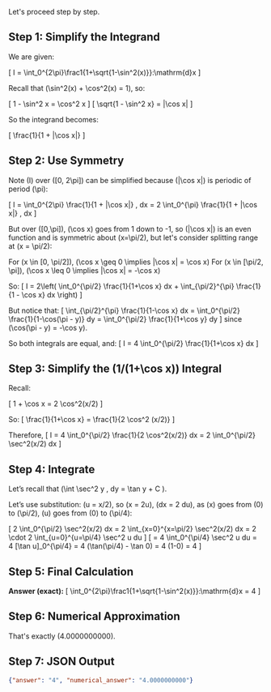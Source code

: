 Let's proceed step by step.

## Step 1: Simplify the Integrand

We are given:

\[
I = \int_0^{2\pi}\frac1{1+\sqrt{1-\sin^2(x)}}\:\mathrm{d}x
\]

Recall that \(\sin^2(x) + \cos^2(x) = 1\), so:

\[
1 - \sin^2 x = \cos^2 x
\]
\[
\sqrt{1 - \sin^2 x} = |\cos x|
\]

So the integrand becomes:

\[
\frac{1}{1 + |\cos x|}
\]

## Step 2: Use Symmetry

Note \(I\) over \([0, 2\pi]\) can be simplified because \(|\cos x|\) is periodic of period \(\pi\):

\[
I = \int_0^{2\pi} \frac{1}{1 + |\cos x|} \, dx = 2 \int_0^{\pi} \frac{1}{1 + |\cos x|} \, dx
\]

But over \([0,\pi]\), \(\cos x\) goes from 1 down to -1, so \(|\cos x|\) is an even function and is symmetric about \(x=\pi/2\), but let's consider splitting range at \(x = \pi/2\):

For \(x \in [0, \pi/2]\), \(\cos x \geq 0 \implies |\cos x| = \cos x\)
For \(x \in [\pi/2, \pi]\), \(\cos x \leq 0 \implies |\cos x| = -\cos x\)

So:
\[
I = 2\left( \int_0^{\pi/2} \frac{1}{1+\cos x} dx + \int_{\pi/2}^{\pi} \frac{1}{1 - \cos x} dx \right)
\]

But notice that:
\[
\int_{\pi/2}^{\pi} \frac{1}{1-\cos x} dx = \int_0^{\pi/2} \frac{1}{1-\cos(\pi - y)} dy = \int_0^{\pi/2} \frac{1}{1+\cos y} dy
\]
since \(\cos(\pi - y) = -\cos y\).

So both integrals are equal, and:
\[
I = 4 \int_0^{\pi/2} \frac{1}{1+\cos x} dx
\]

## Step 3: Simplify the \(1/(1+\cos x)\) Integral

Recall:

\[
1 + \cos x = 2 \cos^2(x/2)
\]

So:
\[
\frac{1}{1+\cos x} = \frac{1}{2 \cos^2 (x/2)}
\]

Therefore,
\[
I = 4 \int_0^{\pi/2} \frac{1}{2 \cos^2(x/2)} dx = 2 \int_0^{\pi/2} \sec^2(x/2) dx
\]

## Step 4: Integrate

Let’s recall that \(\int \sec^2 y \, dy = \tan y + C \).

Let’s use substitution: \(u = x/2\), so \(x = 2u\), \(dx = 2 du\), as \(x\) goes from \(0\) to \(\pi/2\), \(u\) goes from \(0\) to \(\pi/4\):

\[
2 \int_0^{\pi/2} \sec^2(x/2) dx = 2 \int_{x=0}^{x=\pi/2} \sec^2(x/2) dx = 2 \cdot 2 \int_{u=0}^{u=\pi/4} \sec^2 u du
\]
\[
= 4 \int_0^{\pi/4} \sec^2 u du = 4 [\tan u]_0^{\pi/4} = 4 (\tan(\pi/4) - \tan 0) = 4 (1-0) = 4
\]

## Step 5: Final Calculation

**Answer (exact):**
\[
\int_0^{2\pi}\frac1{1+\sqrt{1-\sin^2(x)}}\:\mathrm{d}x = 4
\]

## Step 6: Numerical Approximation

That's exactly \(4.0000000000\).

## Step 7: JSON Output

```json
{"answer": "4", "numerical_answer": "4.0000000000"}
```
